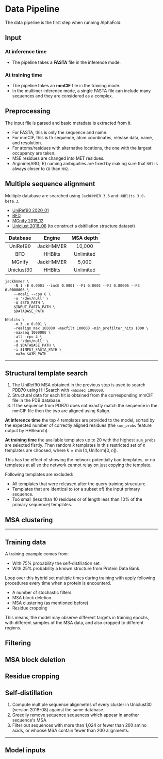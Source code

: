 # Data Pipeline

The data pipeline is the first step when running AlphaFold.

## Input

### At inference time

- The pipeline takes a **FASTA** file in the inference mode.

### At training time

- The pipeline takes an **mmCIF** file in the training mode.
- In the multimer inference mode, a single FASTA file can include many sequences and they are considered as a complex.

## Preprocessing

The input file is parsed and basic metadata is extracted from it.

- For FASTA, this is only the sequence and name.
- For mmCIF, this is th sequence, atom coordinates, release data, name, and resolution.
- For atoms/residues with alternative locations, the one with the largest occupancy are taken.
- MSE residues are changed into MET residues.
- Arginine(ARG; R) naming ambiguities are fixed by making sure that `NH1` is always closer to `CD` than `NH2`.

## Multiple sequence alignment

Multiple database are searched using `JackHMMER 3.3` and `HHBlits 3.0-beta.3`.

- [UniRef90 2020_01](https://ftp.ebi.ac.uk/pub/databases/uniprot/previous_releases/release-2020_01/uniref/)
- [BFD](https://bfd.mmseqs.com)
- [MGnify 2018_12](https://ftp.ebi.ac.uk/pub/databases/metagenomics/peptide_database/2018_12/)
- [Uniclust 2018_08](https://wwwuser.gwdg.de/~compbiol/uniclust/2018_08/) (to construct a dsitillation structure dataset)

|  Database  |   Engine  | MSA depth |
|:----------:|:---------:|:---------:|
|  UniRef90  | JackHMMER |   10,000  |
|     BFD    |  HHBlits  | Unlimited |
|   MGnify   | JackHMMER |   5,000   |
| Uniclust30 |  HHBlits  | Unlimited |

```{sh}
jackhmmer \
    -N 1 -E 0.0001 --incE 0.0001 --F1 0.0005 --F2 0.00005 --F3 0.0000005 \
    --noali --cpu 8 \
    -o '/dev/null' \
    -A $STO_PATH \
    $INPUT_FASTA_PATH \
    $DATABASE_PATH

hhblits \
    -n 3 -e 0.001 \
    -realign_max 100000 -maxfilt 100000 -min_prefilter_hits 1000 \
    -maxseq 1000000 \
    -all -cpu 4 \
    -o '/dev/null' \
    -d $DATABASE_PATH \
    -i $INPUT_FASTA_PATH \
    -oa3m $A3M_PATH
```

---

## Structural template search

1. The UniRef90 MSA obtained in the previous step is used to search PDB70 using HHSearch with `-maxseq 1000000`.
1. Structural data for each hit is obtained from the corresponding mmCIF file in the PDB database.
1. If the sequence from PDB70 does not exactly match the sequence in the mmCIF file then the two are aligned using Kalign.

**At inference time** the top 4 templates are provided to the model, sorted by the expected number of correctly aligned residues (the `sum_probs` feature output by HHSearch).

**At training time** the available templates up to 20 with the highest `sum_probs` are selected fisrtly. Then random $k$ templates in this restricted set of $n$ templates are choosed, where $k = \min (4, \mathrm{Uniform}[0,n])$.

This has the effect of showing the network potentially bad templates, or no templates at all so the network cannot relay on just copying the template.

Following templates are excluded:

- All templates that were released after the query training strucuture.
- Templates that are identical to (or a subset of) the input primary sequence.
- Too small (less than 10 residues or of length less than 10% of the primary sequence) templates.

## MSA clustering

---

## Training data

A training example comes from:

- With 75% probability the self-distillation set.
- With 25% probability a known structure from Protein Data Bank.

Loop over this hybrid set multiple times during training with apply following procedures every time when a protein is encounterd.

- A number of stochastic filters
- MSA block deletion
- MSA clustering (as mentioned before)
- Residue cropping

This means, the model may observe different targets in training epochs, with different samples of the MSA data, and also cropped to different regions.

## Filtering

## MSA block deletion

## Residue cropping

## Self-distillation

1. Compute multiple sequence alignmetns of every cluster in Uniclust30 (version 2018-08) against the same database.
1. Greedily remove sequence sequences which appear in another sequence's MSA.
1. Filter out sequences with more than 1,024 or fewer than 200 amino acids, or whoose MSA contain fewer than 200 alignments.

---

## Model inputs
